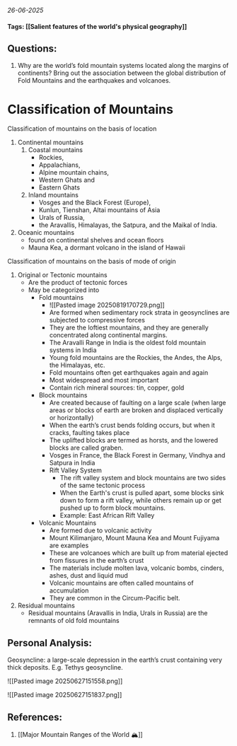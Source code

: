 *26-06-2025*
#### Tags: [[Salient features of the world's physical geography]]


## Questions:

1. Why are the world’s fold mountain systems located along the margins of continents? Bring out the association between the global distribution of Fold Mountains and the earthquakes and volcanoes.

# Classification of Mountains

Classification of mountains on the basis of location
1. Continental mountains
	1. Coastal mountains
		- Rockies,
		- Appalachians,
		- Alpine mountain chains,
		- Western Ghats and
		- Eastern Ghats
	2. Inland mountains
		- Vosges and the Black Forest (Europe),
		- Kunlun, Tienshan, Altai mountains of Asia
		- Urals of Russia, 
		- the Aravallis, Himalayas, the Satpura, and the Maikal of India.
2. Oceanic mountains
	- found on continental shelves and ocean floors
	- Mauna Kea, a dormant volcano in the island of Hawaii

Classification of mountains on the basis of mode of origin
1. Original or Tectonic mountains
	- Are the product of tectonic forces
	- May be categorized into
		- Fold mountains
			- ![[Pasted image 20250819170729.png]]
			- Are formed when sedimentary rock strata in geosynclines are subjected to compressive forces
			- They are the loftiest mountains, and they are generally concentrated along continental margins.
			- The Aravalli Range in India is the oldest fold mountain systems in India
			- Young fold mountains are the Rockies, the Andes, the Alps, the Himalayas, etc.
			- Fold mountains often get earthquakes again and again
			- Most widespread and most important
			- Contain rich mineral sources: tin, copper, gold
		- Block mountains
			- Are created because of faulting on a large scale (when large areas or blocks of earth are broken and displaced vertically or horizontally)
			- When the earth’s crust bends folding occurs, but when it cracks, faulting takes place
			- The uplifted blocks are termed as horsts, and the lowered blocks are called graben.
			- Vosges in France, the Black Forest in Germany, Vindhya and Satpura in India
			- Rift Valley System
				- The rift valley system and block mountains are two sides of the same tectonic process
				- When the Earth's crust is pulled apart, some blocks sink down to form a rift valley, while others remain up or get pushed up to form block mountains.
				- Example: East African Rift Valley
		- Volcanic Mountains
			- Are formed due to volcanic activity
			- Mount Kilimanjaro, Mount Mauna Kea and Mount Fujiyama are examples
			- These are volcanoes which are built up from material ejected from fissures in the earth’s crust
			- The materials include molten lava, volcanic bombs, cinders, ashes, dust and liquid mud
			- Volcanic mountains are often called mountains of accumulation
			- They are common in the Circum-Pacific belt.
2. Residual mountains
	- Residual mountains (Aravallis in India, Urals in Russia) are the remnants of old fold mountains




## Personal Analysis:

Geosyncline: a large-scale depression in the earth’s crust containing very thick deposits. E.g. Tethys geosyncline.

![[Pasted image 20250627151558.png]]

![[Pasted image 20250627151837.png]]
## References:

1. [[Major Mountain Ranges of the World 🏔]]